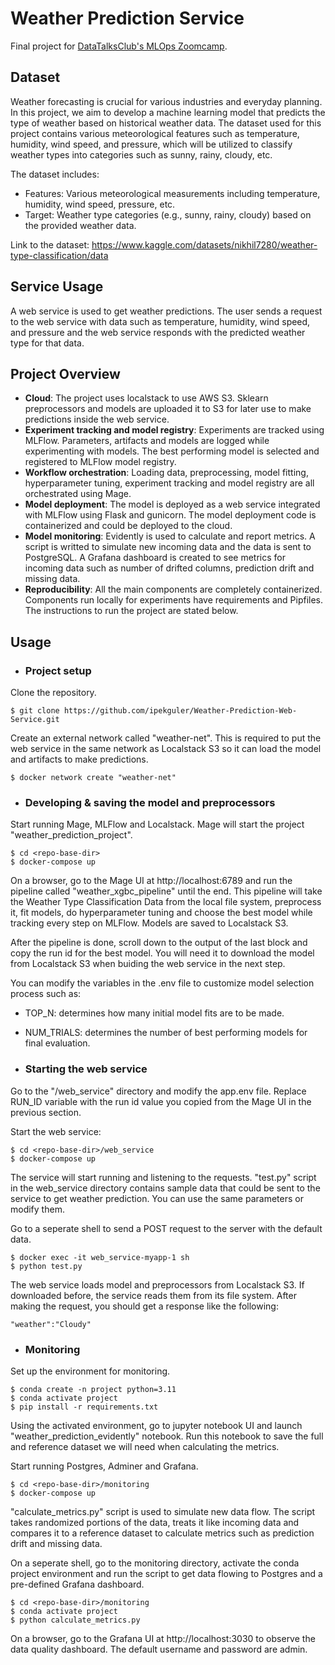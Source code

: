 # Weather Prediction Service

Final project for [DataTalksClub's MLOps Zoomcamp](https://github.com/DataTalksClub/mlops-zoomcamp).

## Dataset

Weather forecasting is crucial for various industries and everyday planning. In this project, we aim to develop a machine learning model that predicts the type of weather based on historical weather data. The dataset used for this project contains various meteorological features such as temperature, humidity, wind speed, and pressure, which will be utilized to classify weather types into categories such as sunny, rainy, cloudy, etc.

The dataset includes:

* Features: Various meteorological measurements including temperature, humidity, wind speed, pressure, etc.
* Target: Weather type categories (e.g., sunny, rainy, cloudy) based on the provided weather data.

Link to the dataset: https://www.kaggle.com/datasets/nikhil7280/weather-type-classification/data

## Service Usage

A web service is used to get weather predictions. The user sends a request to the web service with data such as temperature, humidity, wind speed, and pressure and the web service responds with the predicted weather type for that data.

## Project Overview

* **Cloud**: The project uses localstack to use AWS S3. Sklearn preprocessors and models are uploaded it to S3 for later use to make predictions inside the web service. 
* **Experiment tracking and model registry**: Experiments are tracked using MLFlow. Parameters, artifacts and models are logged while experimenting with models. The best performing model is selected and registered to MLFlow model registry.
* **Workflow orchestration**: Loading data, preprocessing, model fitting, hyperparameter tuning, experiment tracking and model registry are all orchestrated using Mage.
* **Model deployment**: The model is deployed as a web service integrated with MLFlow using Flask and gunicorn. The model deployment code is containerized and could be deployed to the cloud.
* **Model monitoring**: Evidently is used to calculate and report metrics. A script is writted to simulate new incoming data and the data is sent to PostgreSQL. A Grafana dashboard is created to see metrics for incoming data such as number of drifted columns, prediction drift and missing data.
* **Reproducibility**: All the main components are completely containerized. Components run locally for experiments have requirements and Pipfiles. The instructions to run the project are stated below.

## Usage

* ### Project setup

Clone the repository.

```
$ git clone https://github.com/ipekguler/Weather-Prediction-Web-Service.git
```

Create an external network called "weather-net". This is required to put the web service in the same network as Localstack S3 so it can load the model and artifacts to make predictions.

```
$ docker network create "weather-net"
```

* ### Developing & saving the model and preprocessors

Start running Mage, MLFlow and Localstack. Mage will start the project "weather_prediction_project".

```
$ cd <repo-base-dir>
$ docker-compose up
```

On a browser, go to the Mage UI at http://localhost:6789 and run the pipeline called "weather_xgbc_pipeline" until the end. This pipeline will take the Weather Type Classification Data from the local file system, preprocess it, fit models, do hyperparameter tuning and choose the best model while tracking every step on MLFlow. Models are saved to Localstack S3.

After the pipeline is done, scroll down to the output of the last block and copy the run id for the best model. You will need it to download the model from Localstack S3 when buiding the web service in the next step.

You can modify the variables in the .env file to customize model selection process such as:

* TOP_N: determines how many initial model fits are to be made.
* NUM_TRIALS: determines the number of best performing models for final evaluation.

* ### Starting the web service

Go to the "<repo-base-dir>/web_service" directory and modify the app.env file. Replace RUN_ID variable with the run id value you copied from the Mage UI in the previous section.

Start the web service:

```
$ cd <repo-base-dir>/web_service
$ docker-compose up
```
The service will start running and listening to the requests. "test.py" script in the web_service directory contains sample data that could be sent to the service to get weather prediction. You can use the same parameters or modify them.

Go to a seperate shell to send a POST request to the server with the default data.

```
$ docker exec -it web_service-myapp-1 sh
$ python test.py
```

The web service loads model and preprocessors from Localstack S3. If downloaded before, the service reads them from its file system. After making the request, you should get a response like the following:

```
"weather":"Cloudy"
```

* ### Monitoring

Set up the environment for monitoring.

```
$ conda create -n project python=3.11
$ conda activate project
$ pip install -r requirements.txt
```

Using the activated environment, go to jupyter notebook UI and launch "weather_prediction_evidently" notebook. Run this notebook to save the full and reference dataset we will need when calculating the metrics.

Start running Postgres, Adminer and Grafana.

```
$ cd <repo-base-dir>/monitoring
$ docker-compose up
```

"calculate_metrics.py" script is used to simulate new data flow. The script takes randomized portions of the data, treats it like incoming data and compares it to a reference dataset to calculate metrics such as prediction drift and missing data.

On a seperate shell, go to the monitoring directory, activate the conda project environment and run the script to get data flowing to Postgres and a pre-defined Grafana dashboard.

```
$ cd <repo-base-dir>/monitoring
$ conda activate project
$ python calculate_metrics.py
```

On a browser, go to the Grafana UI at http://localhost:3030 to observe the data quality dashboard. The default username and password are admin.